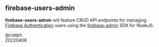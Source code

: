 ## firebase-users-admin

**firebase-users-admin** will feature CRUD API endpoints for managing [Firebase Authentication](https://firebase.google.com/docs/auth) users using the [firebase-admin](https://firebase.google.com/docs/admin/setup) SDK for NodeJS.

@ciatph  
20220406
